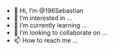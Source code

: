 - 👋 Hi, I’m @196Sebastian
- 👀 I’m interested in ...
- 🌱 I’m currently learning ...
- 💞️ I’m looking to collaborate on ...
- 📫 How to reach me ...
